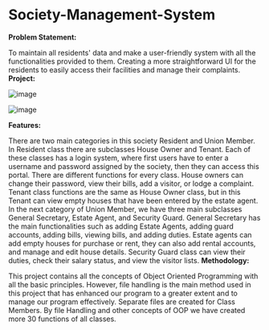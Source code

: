 # Society-Management-System
**Problem Statement:**

To maintain all residents' data and make a user-friendly system with all the functionalities provided to them. Creating a more straightforward UI for the residents to easily access their facilities and manage their complaints.
**Project:**

![image](https://github.com/mubeen-palh/Society-Management-System/assets/109067650/22021325-5c7d-4116-be13-a8047bd645b0)

![image](https://github.com/mubeen-palh/Society-Management-System/assets/109067650/611f9c5b-3dd7-472d-b4c3-2f338672a337)

**Features:**

There are two main categories in this society Resident and Union Member. In Resident class there are subclasses House Owner and Tenant. Each of these classes has a login system, where first users have to enter a username and password assigned by the society, then they can access this portal. There are different functions for every class. House owners can change their password, view their bills, add a visitor, or lodge a complaint. Tenant class functions are the same as House Owner class, but in this Tenant can view empty houses that have been entered by the estate agent.
In the next category of Union Member, we have three main subclasses General Secretary, Estate Agent, and Security Guard. General Secretary has the main functionalities such as adding Estate Agents, adding guard accounts, adding bills, viewing bills, and adding duties.
Estate agents can add empty houses for purchase or rent, they can also add rental accounts, and manage and edit house details.
Security Guard class can view their duties, check their salary status, and view the visitor lists.
**Methodology:**

This project contains all the concepts of Object Oriented Programming with all the basic principles. However, file handling is the main method used in this project that has enhanced our program to a greater extent and to manage our program effectively. Separate files are created for Class Members. By file Handling and other concepts of OOP we have created more 30 functions of all classes. 
